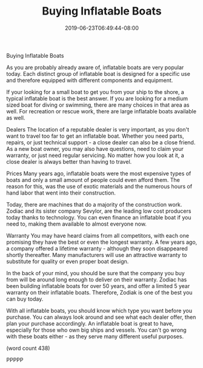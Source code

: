 ﻿---
title: "Buying Inflatable Boats"
date: 2019-06-23T06:49:44-08:00
description: "Buying A Boat Tips for Web Success"
featured_image: "/images/Buying A Boat.jpg"
tags: ["Buying A Boat"]
---

Buying Inflatable Boats

As you are probably already aware of, inflatable
boats are very popular today.  Each distinct group
of inflatable boat is designed for a specific use
and therefore equipped with different components
and equipment.  

If your looking for a small boat to get you from
your ship to the shore, a typical inflatable boat
is the best answer.  If you are looking for a 
medium sized boat for diving or swimming, there 
are many choices in that area as well.  For recreation
or rescue work, there are large inflatable boats
available as well.

Dealers
The location of a reputable dealer is very important, 
as you don't want to travel too far to get an
inflatable boat.  Whether you need parts, repairs, 
or just technical support - a close dealer can also
be a close friend.  As a new boat owner, you may
also have questions, need to claim your warranty, 
or just need regular servicing.  No matter how
you look at it, a close dealer is always better
than having to travel.

Prices
Many years ago, inflatable boats were the most 
expensive types of boats and only a small amount 
of people could even afford them.  The reason for
this, was the use of exotic materials and the 
numerous hours of hand labor that went into their
construction.

Today, there are machines that do a majority of
the construction work.  Zodiac and its sister 
company Sevylor, are the leading low cost producers
today thanks to technology.  You can even finance
an inflatable boat if you need to, making them
available to almost everyone now.

Warranty
You may have heard claims from all competitors, 
with each one promising they have the best or even
the longest warranty.  A few years ago, a company
offered a lifetime warranty - although they soon
disappeared shortly thereafter.  Many manufacturers
will use an attractive warranty to substitute for
quality or even proper boat design.

In the back of your mind, you should be sure that
the company you buy from will be around long enough
to deliver on their warranty.  Zodiac has been 
building inflatable boats for over 50 years, and 
offer a limited 5 year warranty on their inflatable
boats.  Therefore, Zodiak is one of the best you
can buy today.

With all inflatable boats, you should know which
type you want before you purchase.  You can always
look around and see what each dealer offer, then
plan your purchase accordingly.  An inflatable
boat is great to have, especially for those who
own big ships and vessels.  You can't go wrong with
these boats either - as they serve many different
useful purposes.

(word count 438)

PPPPP
